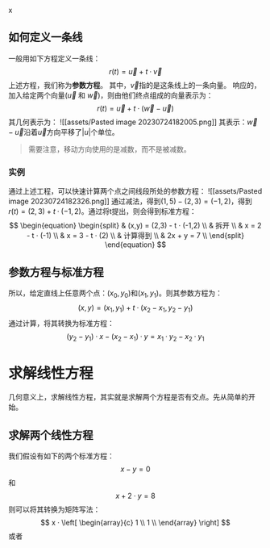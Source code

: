 x
## 如何定义一条线
一般用如下方程定义一条线：
$$
r(t) = \vec{u} + t · \vec{v}
$$
上述方程，我们称为**参数方程**。
其中，$\vec{v}$指的是这条线上的一条向量。
响应的，加入给定两个向量($\vec{u}$ 和 $\vec{w}$)，则由他们终点组成的向量表示为：
$$
r(t) = \vec{u} + t · (\vec{w} - \vec{u})
$$
其几何表示为：
![[assets/Pasted image 20230724182005.png]]
其表示：$\vec{w}-\vec{u}$沿着$\vec{u}$方向平移了$|u|$个单位。
> 需要注意，移动方向使用的是减数，而不是被减数。
### 实例
通过上述工程，可以快速计算两个点之间线段所处的参数方程：
![[assets/Pasted image 20230724182326.png]]
通过减法，得到$(1,5) - (2,3) =(-1,2)$，得到$r(t) = (2,3) + t · (-1,2)$。通过将t提出，则会得到标准方程：
$$
\begin{equation}
\begin{split}
 &	(x,y) = (2,3) - t · (-1,2) \\
 &   拆开 \\
 &	x = 2 - t · (-1) \\
 &	x = 3 - t · (2) \\
 &   计算得到 \\
 &	2x + y = 7 \\
\end{split}
\end{equation}
$$
## 参数方程与标准方程
所以，给定直线上任意两个点：$(x_0, y_0)$和$(x_1, y_1)$。则其参数方程为：
$$
(x,y) = (x_1, y_1) + t · (x_2 - x_1, y_2 - y_1)
$$
通过计算，将其转换为标准方程：
$$
(y_2 - y_1) · x - (x_2 - x_1) · y = x_1 · y_2 - x_2 · y_1
$$
# 求解线性方程
几何意义上，求解线性方程，其实就是求解两个方程是否有交点。先从简单的开始。
## 求解两个线性方程
我们假设有如下的两个标准方程：
$$
x - y = 0
$$
和
$$
x + 2·y = 8
$$
则可以将其转换为矩阵写法：
$$
x · \left[
	\begin{array}{c}
	1 \\
	1 \\
	\end{array}
\right] 
$$
或者
